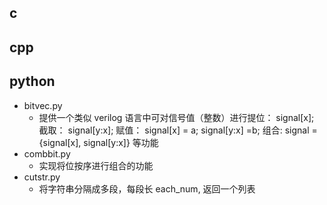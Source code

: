 ## c
## cpp
## python
- bitvec.py
    - 提供一个类似 verilog 语言中可对信号值（整数）进行提位： signal[x]; 截取： signal[y:x]; 赋值： signal[x] = a; signal[y:x] =b; 组合: signal = {signal[x], signal[y:x]} 等功能       
- combbit.py
    - 实现将位按序进行组合的功能
- cutstr.py
    - 将字符串分隔成多段，每段长 each_num, 返回一个列表